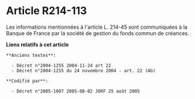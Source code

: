 # Article R214-113

Les informations mentionnées à l'article L. 214-45 sont communiquées à la Banque de France par la société de gestion du fonds
commun de créances.

**Liens relatifs à cet article**

	**Anciens textes**:

	  - Décret n°2004-1255 2004-11-24 art 22
	  - Décret n°2004-1255 du 24 novembre 2004 - art. 22 (Ab)

	**Codifié par**:

	  - Décret n°2005-1007 2005-08-02 JORF 25 août 2005
